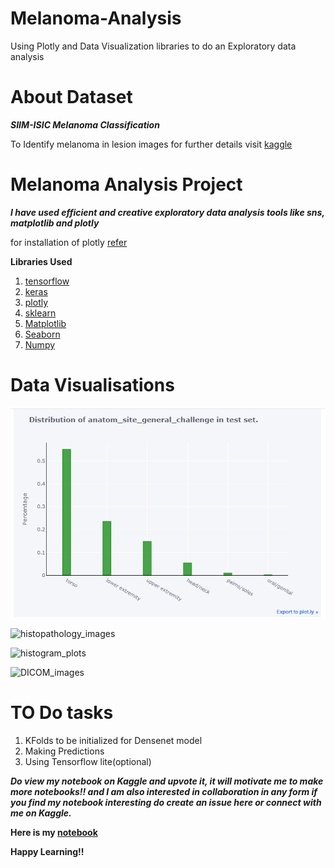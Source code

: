 # Melanoma-Analysis
Using Plotly and Data Visualization libraries to do an Exploratory data analysis

# About Dataset
 
***SIIM-ISIC Melanoma Classification***

To Identify melanoma in lesion images for further details visit [kaggle](https://www.kaggle.com/c/siim-isic-melanoma-classification)

# Melanoma Analysis Project 

***I have used efficient and creative exploratory data analysis tools like sns, matplotlib and plotly***

for installation of plotly [refer](https://plotly.com/python/)

**Libraries Used**
1. [tensorflow](https://www.tensorflow.org/)
2. [keras](https://keras.io/)
3. [plotly](https://plotly.com/python/)
4. [sklearn](https://scikit-learn.org/)
5. [Matplotlib](https://matplotlib.org/)
6. [Seaborn](https://seaborn.pydata.org/)
7. [Numpy](https://numpy.org/)

# Data Visualisations

![alt text](Capture.PNG?raw=True)

![histopathology_images](https://www.kaggleusercontent.com/kf/35965028/eyJhbGciOiJkaXIiLCJlbmMiOiJBMTI4Q0JDLUhTMjU2In0..N6SPCO7JwpvB9y-08OvHAw.eO19xXwWHILOpxrzGF_yFSFDzD0IMMCHY1Dmh4CuOK_RjBWnKxvIq1MDbIw8UoGEj2qjinaMJy9xK8UQNoucc9XANAA6FvV_zJbAhMA41NWu5uRa117bzIJo57O4eUfEOB7C373SwWL4HB3ggtOTXm_5ob3brRdc8D84gkhKl-Q98ZYakdw8z99LKdT3xMqNVS9LgWEMIBCz9Fcp8s48LAO9WunsoufooiACGk8_qiNsthmcT_J6Yb80myuDBkSBIVXeOtc7LZ7KcJ5h41D_56-1WUv4baDp2b31HC303F5ZxpNfYO65b5cac9wGkwI8voqsv_FOg0XtNbrMPmHWRGf6c439Yp3NT5NOS_Z03CSLUdyC6jI--DF9couho68kH8IuXL5NDE6PCSodgtEuLMSv8SAD7xByvjMBwYG66SM2U_Jtjd0CNaSfxhOyoMMg9POSAbHHmIxg1PHEncn7btpaP4HUAqZOCMAV_BcbPo6vUUHX6KqayQMVw1Fxx7eDbG5wp6VI5z1QIG0qkUZzx5BwftB9Ey7t2on6bS4JYqqu1dVU3ez949bJM2QJD5TwSLHUAIrlrsuTZn8WC-VvVq7sSvjCSfvo_ZkRi9ltFH0dzP4GE0kRhHyEx61H_wZkP0EcmwM3eJ9dl01esX1dbjk8a5YBXIcQxV44je_7lsQ.Bxdy3We8ZJZpGLJkh07bLQ/__results___files/__results___17_0.png?raw=True)

![histogram_plots](https://www.kaggleusercontent.com/kf/35965028/eyJhbGciOiJkaXIiLCJlbmMiOiJBMTI4Q0JDLUhTMjU2In0..N6SPCO7JwpvB9y-08OvHAw.eO19xXwWHILOpxrzGF_yFSFDzD0IMMCHY1Dmh4CuOK_RjBWnKxvIq1MDbIw8UoGEj2qjinaMJy9xK8UQNoucc9XANAA6FvV_zJbAhMA41NWu5uRa117bzIJo57O4eUfEOB7C373SwWL4HB3ggtOTXm_5ob3brRdc8D84gkhKl-Q98ZYakdw8z99LKdT3xMqNVS9LgWEMIBCz9Fcp8s48LAO9WunsoufooiACGk8_qiNsthmcT_J6Yb80myuDBkSBIVXeOtc7LZ7KcJ5h41D_56-1WUv4baDp2b31HC303F5ZxpNfYO65b5cac9wGkwI8voqsv_FOg0XtNbrMPmHWRGf6c439Yp3NT5NOS_Z03CSLUdyC6jI--DF9couho68kH8IuXL5NDE6PCSodgtEuLMSv8SAD7xByvjMBwYG66SM2U_Jtjd0CNaSfxhOyoMMg9POSAbHHmIxg1PHEncn7btpaP4HUAqZOCMAV_BcbPo6vUUHX6KqayQMVw1Fxx7eDbG5wp6VI5z1QIG0qkUZzx5BwftB9Ey7t2on6bS4JYqqu1dVU3ez949bJM2QJD5TwSLHUAIrlrsuTZn8WC-VvVq7sSvjCSfvo_ZkRi9ltFH0dzP4GE0kRhHyEx61H_wZkP0EcmwM3eJ9dl01esX1dbjk8a5YBXIcQxV44je_7lsQ.Bxdy3We8ZJZpGLJkh07bLQ/__results___files/__results___36_0.png)

![DICOM_images](https://www.kaggleusercontent.com/kf/35965028/eyJhbGciOiJkaXIiLCJlbmMiOiJBMTI4Q0JDLUhTMjU2In0..N6SPCO7JwpvB9y-08OvHAw.eO19xXwWHILOpxrzGF_yFSFDzD0IMMCHY1Dmh4CuOK_RjBWnKxvIq1MDbIw8UoGEj2qjinaMJy9xK8UQNoucc9XANAA6FvV_zJbAhMA41NWu5uRa117bzIJo57O4eUfEOB7C373SwWL4HB3ggtOTXm_5ob3brRdc8D84gkhKl-Q98ZYakdw8z99LKdT3xMqNVS9LgWEMIBCz9Fcp8s48LAO9WunsoufooiACGk8_qiNsthmcT_J6Yb80myuDBkSBIVXeOtc7LZ7KcJ5h41D_56-1WUv4baDp2b31HC303F5ZxpNfYO65b5cac9wGkwI8voqsv_FOg0XtNbrMPmHWRGf6c439Yp3NT5NOS_Z03CSLUdyC6jI--DF9couho68kH8IuXL5NDE6PCSodgtEuLMSv8SAD7xByvjMBwYG66SM2U_Jtjd0CNaSfxhOyoMMg9POSAbHHmIxg1PHEncn7btpaP4HUAqZOCMAV_BcbPo6vUUHX6KqayQMVw1Fxx7eDbG5wp6VI5z1QIG0qkUZzx5BwftB9Ey7t2on6bS4JYqqu1dVU3ez949bJM2QJD5TwSLHUAIrlrsuTZn8WC-VvVq7sSvjCSfvo_ZkRi9ltFH0dzP4GE0kRhHyEx61H_wZkP0EcmwM3eJ9dl01esX1dbjk8a5YBXIcQxV44je_7lsQ.Bxdy3We8ZJZpGLJkh07bLQ/__results___files/__results___29_1.png)

# TO Do tasks
1. KFolds to be initialized for Densenet model
2. Making Predictions 
3. Using Tensorflow lite(optional)

***Do view my notebook on Kaggle and upvote it, it will motivate me to make more notebooks!! and I am also interested in collaboration in any form if you find my notebook interesting do create an issue here or connect with me on Kaggle.***

**Here is my [notebook](https://www.kaggle.com/digvijayyadav/melanoma-analysis)**

**Happy Learning!!**
